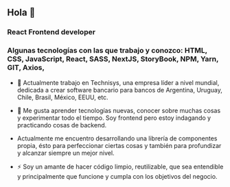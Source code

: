 ## Hola 👋

### React Frontend developer

### Algunas tecnologías con las que trabajo y conozco: HTML, CSS, JavaScript, React, SASS, NextJS, StoryBook, NPM, Yarn, GIT, Axios, 

- 🔭 Actualmente trabajo en Technisys, una empresa líder a nivel mundial, dedicada a crear software bancario para bancos de Argentina, Uruguay, Chile, Brasil, México, EEUU, etc.

- 🌱 Me gusta aprender tecnologías nuevas, conocer sobre muchas cosas y experimentar todo el tiempo. Soy frontend pero estoy indagando y practicando cosas de backend.
- Actualmente me encuentro desarrollando una librería de componentes propia, ésto para perfeccionar ciertas cosas y también para profundizar y alcanzar siempre un mejor nivel.

- ⚡ Soy un amante de hacer código limpio, reutilizable, que sea entendible y principalmente que funcione y cumpla con los objetivos del negocio.
